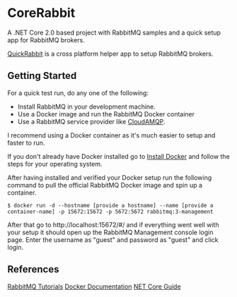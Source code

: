 # CoreRabbit

A .NET Core 2.0 based project with RabbitMQ samples and a quick setup app for RabbitMQ brokers.

[QuickRabbit](https://github.com/rupinjairaj/CoreRabbit/blob/master/QuickRabbit/README-QuickRabbit.md "QuickRabbit") is a cross platform helper app to setup RabbitMQ brokers.

## Getting Started

For a quick test run, do any one of the following: 
* Install RabbitMQ in your development machine.
* Use a Docker image and run the RabbitMQ Docker container
* Use a RabbitMQ service provider like [CloudAMQP](https://www.cloudamqp.com/).

I recommend using a Docker container as it's much easier to setup and faster to run.

If you don't already have Docker installed go to [Install Docker](https://docs.docker.com/engine/installation/ "Install Docker") and follow the steps for your operating system.

After having installed and verified your Docker setup run the following command to pull the official RabbitMQ Docker image and spin up a container.

```
$ docker run -d --hostname [provide a hostname] --name [provide a container-name] -p 15672:15672 -p 5672:5672 rabbitmq:3-management
```

After that go to http://localhost:15672/#/ and if everything went well with your setup it should open up the RabbitMQ Management console login page.
Enter the username as "guest" and password as "guest" and click login.

## References
[RabbitMQ Tutorials](http://www.rabbitmq.com/getstarted.html "RabbitMQ Tutorials")
[Docker Documentation](https://docs.docker.com/ "Docker Documentation")
[NET Core Guide](https://docs.microsoft.com/en-us/dotnet/core/ "NET Core Guide")